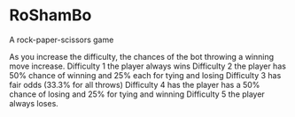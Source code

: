 # RoShamBo
 A rock-paper-scissors game

As you increase the difficulty, the chances of the bot throwing a winning move increase.
Difficulty 1 the player always wins
Difficulty 2 the player has 50% chance of winning and 25% each for tying and losing
Difficulty 3 has fair odds (33.3% for all throws)
Difficulty 4 has the player has a 50% chance of losing and 25% for tying and winning
Difficulty 5 the player always loses. 